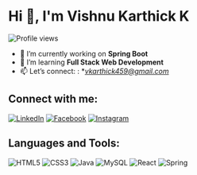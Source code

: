 # Hi 👋, I'm Vishnu Karthick K

![Profile views](https://komarev.com/ghpvc/?username=yourusername&label=Profile%20views&color=0e75b6&style=flat)

- 🔭 I’m currently working on **Spring Boot**
- 🌱 I’m learning **Full Stack Web Development**
- 📫 Let’s connect: : **vkarthick459@gmail.com*

## Connect with me:
[![LinkedIn](https://img.icons8.com/color/48/000000/linkedin.png)]([https://linkedin.com/in/yourprofile](https://www.linkedin.com/in/vishnu-karthick-k-783463246/))
[![Facebook](https://img.icons8.com/color/48/000000/facebook.png)](https://facebook.com/yourprofile)
[![Instagram](https://img.icons8.com/color/48/000000/instagram.png)](https://www.instagram.com/_dynamic_vk/)

## Languages and Tools:
![HTML5](https://img.icons8.com/color/48/000000/html-5.png)
![CSS3](https://img.icons8.com/color/48/000000/css3.png)
![Java](https://img.icons8.com/color/48/000000/java-coffee-cup-logo.png)
![MySQL](https://img.icons8.com/color/48/000000/mysql-logo.png)
![React](https://img.icons8.com/color/48/000000/react-native.png)
![Spring](https://img.icons8.com/color/48/000000/spring-logo.png)
